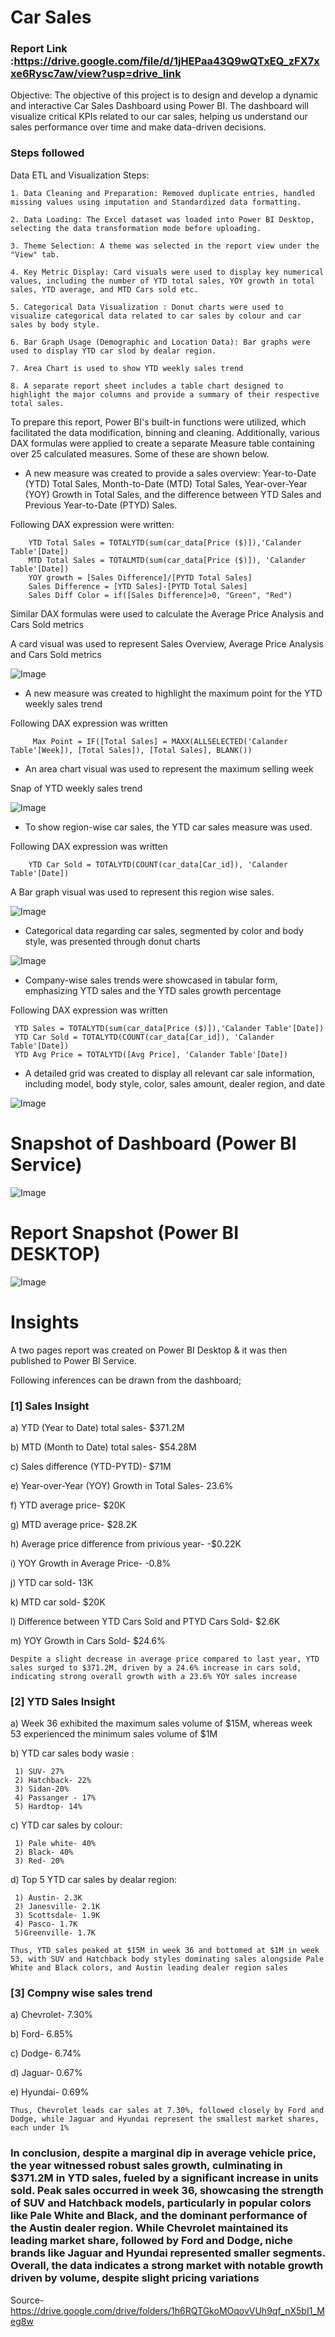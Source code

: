 


# Car Sales  

### Report Link :https://drive.google.com/file/d/1jHEPaa43Q9wQTxEQ_zFX7xxe6Rysc7aw/view?usp=drive_link 

Objective: The objective of this project is to design and develop a dynamic and interactive Car Sales Dashboard using Power BI. The dashboard will visualize critical KPIs related to our car sales, helping us understand our sales performance over time and make data-driven decisions.


### Steps followed 
 Data ETL and Visualization Steps:

    1. Data Cleaning and Preparation: Removed duplicate entries, handled missing values using imputation and Standardized data formatting.

    2. Data Loading: The Excel dataset was loaded into Power BI Desktop, selecting the data transformation mode before uploading.

    3. Theme Selection: A theme was selected in the report view under the "View" tab.

    4. Key Metric Display: Card visuals were used to display key numerical values, including the number of YTD total sales, YOY growth in total sales, YTD average, and MTD Cars sold etc.

    5. Categorical Data Visualization : Donut charts were used to visualize categorical data related to car sales by colour and car sales by body style.

    6. Bar Graph Usage (Demographic and Location Data): Bar graphs were used to display YTD car slod by dealar region. 

    7. Area Chart is used to show YTD weekly sales trend 

    8. A separate report sheet includes a table chart designed to highlight the major columns and provide a summary of their respective total sales.



To prepare this report, Power BI's built-in functions were utilized, which facilitated the data modification, binning and cleaning. Additionally, various DAX formulas were applied to create a separate Measure table containing over 25 calculated measures. Some of these are shown below.


* A new measure was created to provide a sales overview: Year-to-Date (YTD) Total Sales, Month-to-Date (MTD) Total Sales, Year-over-Year (YOY) Growth in Total Sales, and the difference between YTD Sales and Previous Year-to-Date (PTYD) Sales.

Following DAX expression were written:
        
        YTD Total Sales = TOTALYTD(sum(car_data[Price ($)]),'Calander Table'[Date])
        MTD Total Sales = TOTALMTD(sum(car_data[Price ($)]), 'Calander Table'[Date])
        YOY growth = [Sales Difference]/[PYTD Total Sales]
        Sales Difference = [YTD Sales]-[PYTD Total Sales]
        Sales Diff Color = if([Sales Difference]>0, "Green", "Red")

Similar DAX formulas were used to calculate the Average Price Analysis and Cars Sold metrics
        
A card visual was used to represent Sales Overview, Average Price Analysis and Cars Sold metrics

![Image](https://github.com/user-attachments/assets/98e85eb7-fac2-4878-8bd2-c2f147ff36b0)

        
 * A new measure was created to highlight the maximum point for the YTD weekly sales trend
 
 Following DAX expression was written
 
         Max Point = IF([Total Sales] = MAXX(ALLSELECTED('Calander Table'[Week]), [Total Sales]), [Total Sales], BLANK())
 
* An area chart visual was used to represent the maximum selling week
 
 Snap of YTD weekly sales trend
 
 ![Image](https://github.com/user-attachments/assets/f67665ae-7303-4021-bb70-d1194243437b)
 
*  To show region-wise car sales, the YTD car sales measure was used.
 
 Following DAX expression was written
 
        YTD Car Sold = TOTALYTD(COUNT(car_data[Car_id]), 'Calander Table'[Date])
    
 A Bar graph visual was used to represent this region wise sales.
 
 
 ![Image](https://github.com/user-attachments/assets/d32cc383-419c-4540-b6fd-d55910d473bc)
 
* Categorical data regarding car sales, segmented by color and body style, was presented through donut charts
 

 ![Image](https://github.com/user-attachments/assets/eaebe2d2-6e0a-40e6-8abd-c091b1db9245)

 * Company-wise sales trends were showcased in tabular form, emphasizing YTD sales and the YTD sales growth percentage 

Following DAX expression was written

     YTD Sales = TOTALYTD(sum(car_data[Price ($)]),'Calander Table'[Date])
     YTD Car Sold = TOTALYTD(COUNT(car_data[Car_id]), 'Calander Table'[Date])
     YTD Avg Price = TOTALYTD([Avg Price], 'Calander Table'[Date])

* A detailed grid was created to display all relevant car sale information, including model, body style, color, sales amount, dealer region, and date


![Image](https://github.com/user-attachments/assets/aeaacd12-f873-4266-836e-37ae504a15bc)

# Snapshot of Dashboard (Power BI Service)

![Image](https://github.com/user-attachments/assets/3290d4da-a8b6-492f-b201-5a5c6dfd6ddc)
 

 # Report Snapshot (Power BI DESKTOP)

 
![Image](https://github.com/user-attachments/assets/5a034ab1-51a1-4d0d-b683-8378a69ffd89)

# Insights

A two pages report was created on Power BI Desktop & it was then published to Power BI Service.

Following inferences can be drawn from the dashboard;

### [1] Sales Insight 

 a) YTD (Year to Date) total sales- $371.2M

 b) MTD (Month to Date) total sales- $54.28M

 c) Sales difference (YTD-PYTD)- $71M

 e) Year-over-Year (YOY) Growth in Total Sales- 23.6%

 f) YTD average price- $20K

 g) MTD average price- $28.2K

 h) Average price difference from privious year- -$0.22K

 i) YOY Growth in Average Price- -0.8%

 j) YTD car sold- 13K

 k) MTD car sold- $20K

 l) Difference between YTD Cars Sold and PTYD Cars Sold- $2.6K

 m) YOY Growth in Cars Sold- $24.6%
 

    Despite a slight decrease in average price compared to last year, YTD sales surged to $371.2M, driven by a 24.6% increase in cars sold, indicating strong overall growth with a 23.6% YOY sales increase
           
### [2] YTD Sales Insight

 a) Week 36 exhibited the maximum sales volume of $15M, whereas week 53 experienced the minimum sales volume of $1M

 b) YTD car sales body wasie : 

     1) SUV- 27%
     2) Hatchback- 22%
     3) Sidan-20%
     4) Passanger - 17%
     5) Hardtop- 14%

c) YTD car sales by colour:

     1) Pale white- 40%
     2) Black- 40%
     3) Red- 20%

d) Top 5 YTD car sales by dealar region:

     1) Austin- 2.3K
     2) Janesville- 2.1K
     3) Scottsdale- 1.9K
     4) Pasco- 1.7K
     5)Greenville- 1.7K
  
    Thus, YTD sales peaked at $15M in week 36 and bottomed at $1M in week 53, with SUV and Hatchback body styles dominating sales alongside Pale White and Black colors, and Austin leading dealer region sales


  ### [3] Compny wise sales trend

 a) Chevrolet- 7.30%

 b) Ford- 6.85%

 c) Dodge- 6.74% 

 d) Jaguar- 0.67%

 e) Hyundai- 0.69%

    Thus, Chevrolet leads car sales at 7.30%, followed closely by Ford and Dodge, while Jaguar and Hyundai represent the smallest market shares, each under 1%


### In conclusion, despite a marginal dip in average vehicle price, the year witnessed robust sales growth, culminating in $371.2M in YTD sales, fueled by a significant increase in units sold. Peak sales occurred in week 36, showcasing the strength of SUV and Hatchback models, particularly in popular colors like Pale White and Black, and the dominant performance of the Austin dealer region. While Chevrolet maintained its leading market share, followed by Ford and Dodge, niche brands like Jaguar and Hyundai represented smaller segments. Overall, the data indicates a strong market with notable growth driven by volume, despite slight pricing variations


Source- https://drive.google.com/drive/folders/1h6RQTGkoMOqovVUh9qf_nX5bI1_Meg8w


